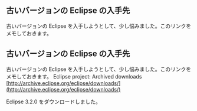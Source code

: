 ## 古いバージョンの Eclipse の入手先

古いバージョンの Eclipse を入手しようとして、少し悩みました。このリンクをメモしておきます。






## 古いバージョンの Eclipse の入手先


古いバージョンの Eclipse を入手しようとして、少し悩みました。このリンクをメモしておきます。
Eclipse project: Archived downloads
  [http://archive.eclipse.org/eclipse/downloads/](http://archive.eclipse.org/eclipse/downloads/)


Eclipse 3.2.0 をダウンロードしました。